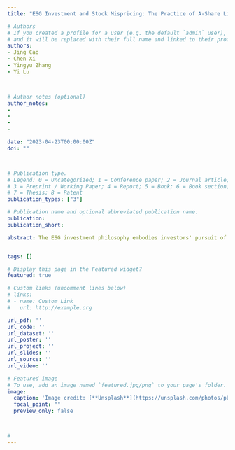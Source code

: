 ```yaml
---
title: "ESG Investment and Stock Mispricing: The Practice of A-Share Listed Companies in China"

# Authors
# If you created a profile for a user (e.g. the default `admin` user), write the username (folder name) here 
# and it will be replaced with their full name and linked to their profile.
authors:
- Jing Cao
- Chen Xi
- Yingyu Zhang
- Yi Lu



# Author notes (optional)
author_notes:
-
- 
-
-

date: "2023-04-23T00:00:00Z"
doi: ""



# Publication type.
# Legend: 0 = Uncategorized; 1 = Conference paper; 2 = Journal article;
# 3 = Preprint / Working Paper; 4 = Report; 5 = Book; 6 = Book section;
# 7 = Thesis; 8 = Patent
publication_types: ["3"]

# Publication name and optional abbreviated publication name.
publication: 
publication_short: 

abstract: The ESG investment philosophy embodies investors' pursuit of sustainable development and deeply reshapes the capital market landscape. However, there is still a lack of research that systematically examines how ESG investments impact the efficiency of China's capital market. This paper empirically investigates the impact of corporate ESG performance on stock mispricing and underlying mechanisms using data for Shanghai and Shenzhen A-share listed companies from 2017-2021. The result shows that the improvement in corporate ESG performance significantly corrects stock mispricing, but the effect is concentrated on corporates that stock price is overvalued and is not significant for corporates with the undervalued stock price. The instrumental variable (IV) estimation indicates that one standard deviation increase in ESG performance reduces the degree of mispricing by 13.19% and the probability of mispricing by 4.07%. The baseline findings are robust under a series of robustness checks. The mechanism analysis shows that corporate ESG performance raises the attention of both retail and institutional investors, and the reduction of information asymmetry due to information communication contributes to the correction of mispricing. In terms of ESG investment strategy, the popular "negative list screening" strategy in the A-share market hinders the mispricing correction of undervalued stocks, while the influence of the "ESG integration" strategy is not obvious. The asymmetric impact of corporate ESG performance on two types of mispriced stocks is jointly induced by the information communication effect and ESG investment strategies. This paper presents meaningful implications for corporates, investors, and financial regulators, and provides novel insights into the discussion of ESG investment philosophy and capital market efficiency in the new development era.


tags: []

# Display this page in the Featured widget?
featured: true

# Custom links (uncomment lines below)
# links:
# - name: Custom Link
#   url: http://example.org

url_pdf: ''
url_code: ''
url_dataset: ''
url_poster: ''
url_project: ''
url_slides: ''
url_source: ''
url_video: ''

# Featured image
# To use, add an image named `featured.jpg/png` to your page's folder. 
image:
  caption: 'Image credit: [**Unsplash**](https://unsplash.com/photos/pLCdAaMFLTE)'
  focal_point: ""
  preview_only: false



#
---
```

